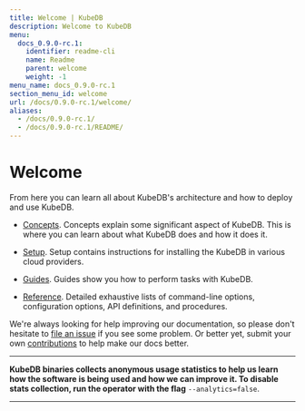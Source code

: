 ```yaml
---
title: Welcome | KubeDB
description: Welcome to KubeDB
menu:
  docs_0.9.0-rc.1:
    identifier: readme-cli
    name: Readme
    parent: welcome
    weight: -1
menu_name: docs_0.9.0-rc.1
section_menu_id: welcome
url: /docs/0.9.0-rc.1/welcome/
aliases:
  - /docs/0.9.0-rc.1/
  - /docs/0.9.0-rc.1/README/
---
```


# Welcome

From here you can learn all about KubeDB's architecture and how to deploy and use KubeDB.

- [Concepts](/docs/0.9.0-rc.1/concepts/). Concepts explain some significant aspect of KubeDB. This is where you can learn about what KubeDB does and how it does it.

- [Setup](/docs/0.9.0-rc.1/setup/). Setup contains instructions for installing the KubeDB in various cloud providers.

- [Guides](/docs/0.9.0-rc.1/guides/). Guides show you how to perform tasks with KubeDB.

- [Reference](/docs/0.9.0-rc.1/reference/). Detailed exhaustive lists of command-line options, configuration options, API definitions, and procedures.

We're always looking for help improving our documentation, so please don't hesitate to [file an issue](https://github.com/kubedb/project/issues/new) if you see some problem. Or better yet, submit your own [contributions](/docs/0.9.0-rc.1/CONTRIBUTING) to help make our docs better.

---

**KubeDB binaries collects anonymous usage statistics to help us learn how the software is being used and how we can improve it. To disable stats collection, run the operator with the flag** `--analytics=false`.

---
